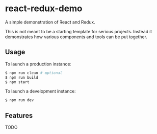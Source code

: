 # react-redux-demo

A simple demonstration of React and Redux.

This is not meant to be a starting template for serious projects. Instead it
demonstrates how various components and tools can be put together.

## Usage

To launch a production instance:
```sh
$ npm run clean # optional
$ npm run build
$ npm start
```

To launch a development instance:
```sh
$ npm run dev
```

## Features

TODO
